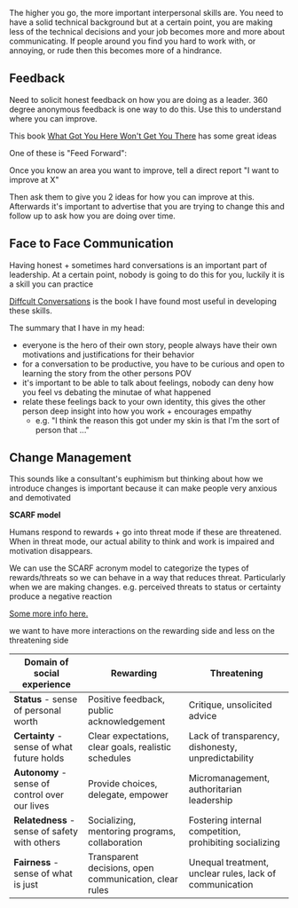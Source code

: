 The higher you go, the more important interpersonal skills are. You need to have a solid technical background but at a certain point, you are making less of the technical decisions and your job becomes more and more about communicating. If people around you find you hard to work with, or annoying, or rude then this becomes more of a hindrance.

## Feedback

Need to solicit honest feedback on how you are doing as a leader. 360 degree anonymous feedback is one way to do this. Use this to understand where you can improve.

This book [What Got You Here Won't Get You There](https://www.amazon.com/What-Got-Here-Wont-There/dp/1846681375)  has some great ideas

One of these is "Feed Forward": 

Once you know an area you want to improve, tell a direct report "I want to improve at X"

Then ask them to give you 2 ideas for how you can improve at this. Afterwards it's important to advertise that you are trying to change this and follow up to ask how you are doing over time.


## Face to Face Communication

Having honest + sometimes hard conversations is an important part of leadership. At a certain point, nobody is going to do this for you, luckily it is a skill you can practice

[Diffcult Conversations](https://www.amazon.com/Difficult-Conversations-Discuss-What-Matters/dp/0143118447) is the book I have found most useful in developing these skills.

The summary that I have in my head:
- everyone is the hero of their own story, people always have their own motivations and justifications for their behavior
- for a conversation to be productive, you have to be curious and open to learning the story from the other persons POV
- it's important to be able to talk about feelings, nobody can deny how you feel vs debating the minutae of what happened
- relate these feelings back to your own identity, this gives the other person deep insight into how you work + encourages empathy
    - e.g. "I think the reason this got under my skin is that I'm the sort of person that ..."


## Change Management

This sounds like a consultant's euphimism but thinking about how we introduce changes is important because it can make people very anxious and demotivated

**SCARF model**

Humans respond to rewards + go into threat mode if these are threatened. When in threat mode, our actual ability to think and work is impaired and motivation disappears. 

We can use the SCARF acronym model to categorize the types of rewards/threats so we can behave in a way that reduces threat. Particularly when we are making changes.
e.g. perceived threats to status or certainty produce a negative reaction

[Some more info here.](https://childcareta.acf.hhs.gov/systemsbuilding/systems-guides/leadership/leading-ourselves/scarf-model)

we want to have more interactions on the rewarding side and less on the threatening side

| Domain of social experience | Rewarding | Threatening | 
| --------------------------- | --------- | ----------- |
| **Status** - sense of personal worth | Positive feedback, public acknowledgement | Critique, unsolicited advice |
| **Certainty** - sense of what future holds | Clear expectations, clear goals, realistic schedules | Lack of transparency, dishonesty, unpredictability |
| **Autonomy** - sense of control over our lives | Provide choices, delegate, empower | Micromanagement, authoritarian leadership |
| **Relatedness** - sense of safety with others | Socializing, mentoring programs, collaboration | Fostering internal competition, prohibiting socializing |
| **Fairness** - sense of what is just | Transparent decisions, open communication, clear rules | Unequal treatment, unclear rules, lack of communication |
